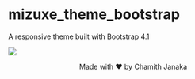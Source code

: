 # mizuxe_theme_bootstrap
A responsive theme built with Bootstrap 4.1

<img src="https://github.com/cjschamith/mizuxe_theme_bootstrap/blob/master/mizuxe.png">

<center><p>Made with ❤️ by Chamith Janaka</p></center>

